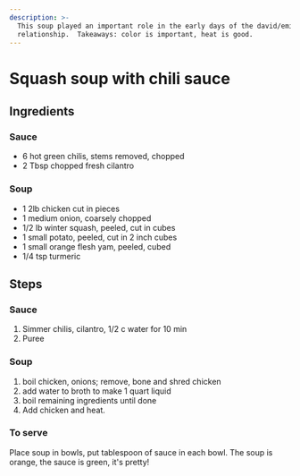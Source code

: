 ```yaml
---
description: >-
  This soup played an important role in the early days of the david/emily
  relationship.  Takeaways: color is important, heat is good.
---
```


# Squash soup with chili sauce

## Ingredients

### Sauce

* 6 hot green chilis, stems removed, chopped
* 2 Tbsp chopped fresh cilantro

### Soup

* 1 2lb chicken cut in pieces
* 1 medium onion, coarsely chopped
* 1/2 lb winter squash, peeled, cut in cubes
* 1 small potato, peeled, cut in 2 inch cubes
* 1 small orange flesh yam, peeled, cubed
* 1/4 tsp turmeric

## Steps

### Sauce

1. Simmer chilis, cilantro, 1/2 c water for 10 min
2. Puree

### Soup

1. boil chicken, onions; remove, bone and shred chicken
2. add water to broth to make 1 quart liquid
3. boil remaining ingredients until done
4. Add chicken and heat.

### To serve

Place soup in bowls, put tablespoon of sauce in each bowl.  The soup is orange, the sauce is green, it's pretty!








